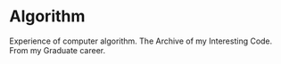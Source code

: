 # Algorithm
Experience of computer algorithm.
The Archive of my Interesting Code. From my Graduate career.
